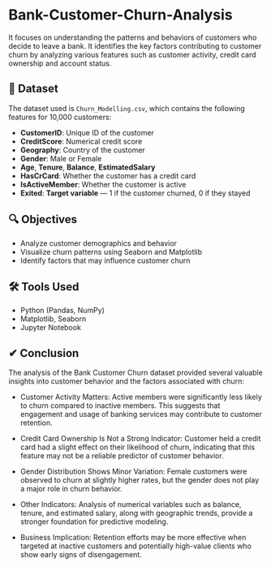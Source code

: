 # Bank-Customer-Churn-Analysis
It focuses on understanding the patterns and behaviors of customers who decide to leave a bank. It identifies the key factors contributing to customer churn by analyzing various features such as customer activity, credit card ownership and account status.

## 📁 Dataset

The dataset used is `Churn_Modelling.csv`, which contains the following features for 10,000 customers:

- **CustomerID**: Unique ID of the customer
- **CreditScore**: Numerical credit score
- **Geography**: Country of the customer
- **Gender**: Male or Female
- **Age**, **Tenure**, **Balance**, **EstimatedSalary**
- **HasCrCard**: Whether the customer has a credit card
- **IsActiveMember**: Whether the customer is active
- **Exited**: **Target variable** — 1 if the customer churned, 0 if they stayed

## 🔍 Objectives

- Analyze customer demographics and behavior
- Visualize churn patterns using Seaborn and Matplotlib
- Identify factors that may influence customer churn

## 🛠️ Tools Used

- Python (Pandas, NumPy)
- Matplotlib, Seaborn
- Jupyter Notebook

## ✔ Conclusion

The analysis of the Bank Customer Churn dataset provided several valuable insights into customer behavior and the factors associated with churn:

- Customer Activity Matters: Active members were significantly less likely to churn compared to inactive members. This suggests that engagement and usage of banking services may contribute to customer retention.
- Credit Card Ownership Is Not a Strong Indicator: Customer held a credit card had a slight effect on their likelihood of churn, indicating that this feature may not be a reliable predictor of customer behavior.
- Gender Distribution Shows Minor Variation: Female customers were observed to churn at slightly higher rates, but the gender does not play a major role in churn behavior.
- Other Indicators: Analysis of numerical variables such as balance, tenure, and estimated salary, along with geographic trends, provide a stronger foundation for predictive modeling.

- Business Implication: Retention efforts may be more effective when targeted at inactive customers and potentially high-value clients who show early signs of disengagement.
